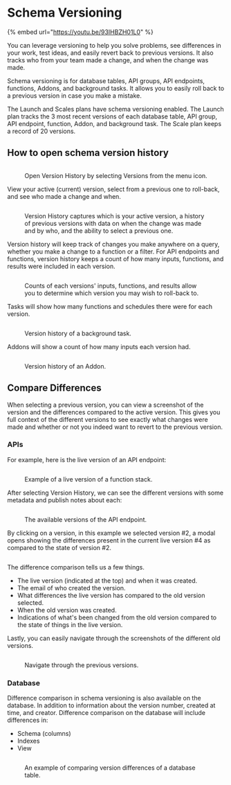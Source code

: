 # Schema Versioning

{% embed url="https://youtu.be/93IHBZH01L0" %}

You can leverage versioning to help you solve problems, see differences in your work, test ideas, and easily revert back to previous versions. It also tracks who from your team made a change, and when the change was made.&#x20;

Schema versioning is for database tables, API groups, API endpoints, functions, Addons, and background tasks. It allows you to easily roll back to a previous version in case you make a mistake.&#x20;

The Launch and Scales plans have schema versioning enabled. The Launch plan tracks the 3 most recent versions of each database table, API group, API endpoint, function, Addon, and background task. The Scale plan keeps a record of 20 versions.&#x20;

## **How to open schema version history**

<figure><img src="../../.gitbook/assets/image (78).png" alt=""><figcaption><p>Open Version History by selecting Versions from the menu icon.</p></figcaption></figure>

View your active (current) version, select from a previous one to roll-back, and see who made a change and when.&#x20;

<figure><img src="../../.gitbook/assets/image (79).png" alt=""><figcaption><p>Version History captures which is your active version, a history of previous versions with data on when the change was made and by who, and the ability to select a previous one.</p></figcaption></figure>

Version history will keep track of changes you make anywhere on a query, whether you make a change to a function or a filter. For API endpoints and functions, version history keeps a count of how many inputs, functions, and results were included in each version.

<figure><img src="../../.gitbook/assets/CleanShot 2024-01-12 at 14.50.31.png" alt=""><figcaption><p>Counts of each versions' inputs, functions, and results allow you to determine which version you may wish to roll-back to.</p></figcaption></figure>

Tasks will show how many functions and schedules there were for each version.

<figure><img src="../../.gitbook/assets/image (80).png" alt=""><figcaption><p>Version history of a background task.</p></figcaption></figure>

Addons will show a count of how many inputs each version had.&#x20;

<figure><img src="../../.gitbook/assets/image (81).png" alt=""><figcaption><p>Version history of an Addon.</p></figcaption></figure>

## Compare Differences

When selecting a previous version, you can view a screenshot of the version and the differences compared to the active version. This gives you full context of the different versions to see exactly what changes were made and whether or not you indeed want to revert to the previous version.

### APIs

For example, here is the live version of an API endpoint:

<figure><img src="../../.gitbook/assets/CleanShot 2024-01-12 at 14.55.47.png" alt=""><figcaption><p>Example of a live version of a function stack.</p></figcaption></figure>

After selecting Version History, we can see the different versions with some metadata and publish notes about each:

<figure><img src="../../.gitbook/assets/CleanShot 2024-01-12 at 14.56.46.png" alt=""><figcaption><p>The available versions of the API endpoint.</p></figcaption></figure>

By clicking on a version, in this example we selected version #2, a modal opens showing the differences present in the current live version #4 as compared to the state of version #2.

<figure><img src="../../.gitbook/assets/CleanShot 2024-01-12 at 14.59.00.png" alt=""><figcaption></figcaption></figure>

The difference comparison tells us a few things.

* The live version (indicated at the top) and when it was created.
* The email of who created the version.
* What differences the live version has compared to the old version selected.
* When the old version was created.
* Indications of what's been changed from the old version compared to the state of things in the live version.&#x20;

Lastly, you can easily navigate through the screenshots of the different old versions.

<figure><img src="../../.gitbook/assets/CleanShot 2024-01-15 at 10.34.29.gif" alt=""><figcaption><p>Navigate through the previous versions.</p></figcaption></figure>

### Database

Difference comparison in schema versioning is also available on the database. In addition to information about the version number, created at time, and creator. Difference comparison on the database will include differences in:

* Schema (columns)
* Indexes
* View

<figure><img src="../../.gitbook/assets/CleanShot 2024-01-15 at 13.13.09.png" alt=""><figcaption><p>An example of comparing version differences of a database table.</p></figcaption></figure>

